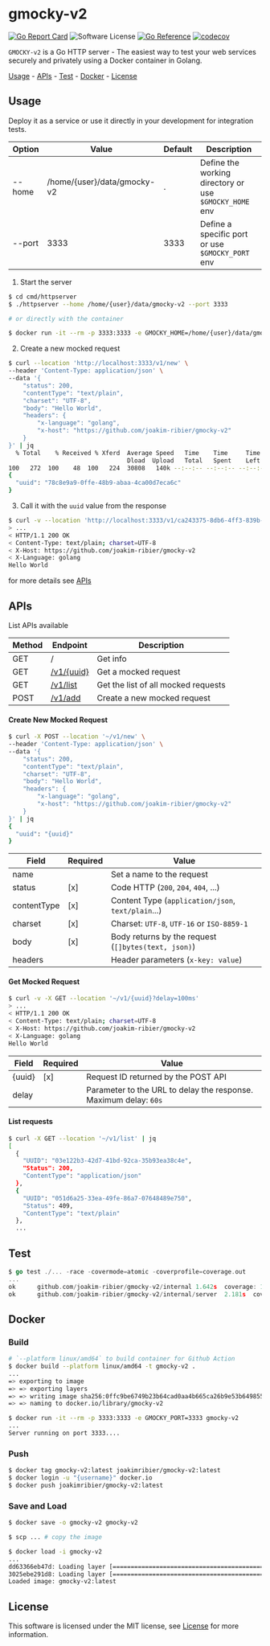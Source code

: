 # gmocky-v2

[![Go Report Card](https://goreportcard.com/badge/github.com/joakim-ribier/gmocky-v2)](https://goreportcard.com/report/github.com/joakim-ribier/gmocky-v2)
![Software License](https://img.shields.io/badge/license-MIT-brightgreen.svg?style=flat-square)
[![Go Reference](https://pkg.go.dev/badge/image)](https://pkg.go.dev/github.com/joakim-ribier/gmocky-v2)
[![codecov](https://codecov.io/gh/joakim-ribier/gmocky-v2/graph/badge.svg?token=AUAOC8992T)](https://codecov.io/gh/joakim-ribier/gmocky-v2)

`GMOCKY-v2` is a Go HTTP server - The easiest way to test your web services securely and privately using a Docker container in Golang.

[Usage](#usage) - [APIs](#apis) - [Test](#test) - [Docker](#docker) - [License](#license)

## Usage

Deploy it as a service or use it directly in your development for integration tests.

| Option | Value                       | Default | Description |
| ---    | ---                         | ---     | ---
| --home | /home/{user}/data/gmocky-v2 | .       | Define the working directory or use `$GMOCKY_HOME` env
| --port | 3333                        | 3333    | Define a specific port or use `$GMOCKY_PORT` env

1. Start the server

```bash
$ cd cmd/httpserver
$ ./httpserver --home /home/{user}/data/gmocky-v2 --port 3333

# or directly with the container

$ docker run -it --rm -p 3333:3333 -e GMOCKY_HOME=/home/{user}/data/gmocky-v2 -e GMOCKY_PORT=3333 gmocky-v2
```

2. Create a new mocked request

```bash
$ curl --location 'http://localhost:3333/v1/new' \
--header 'Content-Type: application/json' \
--data '{
    "status": 200,
    "contentType": "text/plain",
    "charset": "UTF-8",
    "body": "Hello World",
    "headers": {
        "x-language": "golang",
        "x-host": "https://github.com/joakim-ribier/gmocky-v2"
    }
}' | jq
  % Total    % Received % Xferd  Average Speed   Time    Time     Time  Current
                                 Dload  Upload   Total   Spent    Left  Speed
100   272  100    48  100   224  30808   140k --:--:-- --:--:-- --:--:--  265k
{
  "uuid": "78c8e9a9-0ffe-48b9-abaa-4ca00d7eca6c"
}
```

3. Call it with the `uuid` value from the response

```bash
$ curl -v --location 'http://localhost:3333/v1/ca243375-8db6-4ff3-839b-16f9f90edc64'
> ...
< HTTP/1.1 200 OK
< Content-Type: text/plain; charset=UTF-8
< X-Host: https://github.com/joakim-ribier/gmocky-v2
< X-Language: golang
Hello World
```

for more details see [APIs](#apis)

## APIs

List APIs available

| Method | Endpoint                              | Description |
| ---    | ---                                   | ---
| GET    | /                                     | Get info
| GET    | [/v1/{uuid}](#get-mocked-request)     | Get a mocked request
| GET    | [/v1/list](#list-requests)            | Get the list of all mocked requests
| POST   | [/v1/add](#create-new-mocked-request) | Create a new mocked request

#### Create New Mocked Request

```bash
$ curl -X POST --location '~/v1/new' \
--header 'Content-Type: application/json' \
--data '{
    "status": 200,
    "contentType": "text/plain",
    "charset": "UTF-8",
    "body": "Hello World",
    "headers": {
        "x-language": "golang",
        "x-host": "https://github.com/joakim-ribier/gmocky-v2"
    }
}' | jq
{
  "uuid": "{uuid}"
}
```

| Field       | Required | Value
| ---         | ---      | ---
| name        |          | Set a name to the request
| status      | [x]      | Code HTTP (`200`, `204`, `404`, ...)
| contentType | [x]      | Content Type (`application/json`, `text/plain`...)
| charset     | [x]      | Charset: `UTF-8`, `UTF-16` or `ISO-8859-1`
| body        | [x]      | Body returns by the request (`[]bytes(text, json)`)
| headers     |          | Header parameters (`x-key: value`)

#### Get Mocked Request

```bash
$ curl -v -X GET --location '~/v1/{uuid}?delay=100ms'
> ...
< HTTP/1.1 200 OK
< Content-Type: text/plain; charset=UTF-8
< X-Host: https://github.com/joakim-ribier/gmocky-v2
< X-Language: golang
Hello World
```

| Field       | Required | Value
| ---         | ---      | ---
| {uuid}      | [x]      | Request ID returned by the POST API
| delay       |          | Parameter to the URL to delay the response. Maximum delay: `60s`

#### List requests

```bash
$ curl -X GET --location '~/v1/list' | jq
[
  {
    "UUID": "03e122b3-42d7-41bd-92ca-35b93ea38c4e",
    "Status": 200,
    "ContentType": "application/json"
  },
  {
    "UUID": "051d6a25-33ea-49fe-86a7-07648489e750",
    "Status": 409,
    "ContentType": "text/plain"
  },
  ...
```

## Test

```go
$ go test ./... -race -covermode=atomic -coverprofile=coverage.out
...
ok  	github.com/joakim-ribier/gmocky-v2/internal	1.642s	coverage: 100.0% of statements
ok  	github.com/joakim-ribier/gmocky-v2/internal/server	2.181s	coverage: 91.0% of statements
```

## Docker

### Build

```bash
# `--platform linux/amd64` to build container for Github Action
$ docker build --platform linux/amd64 -t gmocky-v2 .
...
=> exporting to image
=> => exporting layers
=> => writing image sha256:0ffc9be6749b23b64cad0aa4b665ca26b9e53b649855a156b9325557620c57d1
=> => naming to docker.io/library/gmocky-v2

$ docker run -it --rm -p 3333:3333 -e GMOCKY_PORT=3333 gmocky-v2
...
Server running on port 3333....
```

### Push

```bash
$ docker tag gmocky-v2:latest joakimribier/gmocky-v2:latest
$ docker login -u "{username}" docker.io
$ docker push joakimribier/gmocky-v2:latest
```

### Save and Load

```bash
$ docker save -o gmocky-v2 gmocky-v2

$ scp ... # copy the image

$ docker load -i gmocky-v2
...
dd63366eb47d: Loading layer [==================================================>]  77.58MB/77.58MB
3025ebe291d8: Loading layer [==================================================>]  7.267MB/7.267MB
Loaded image: gmocky-v2:latest
```

## License

This software is licensed under the MIT license, see [License](https://github.com/joakim-ribier/go-utils/blob/main/LICENSE) for more information.
